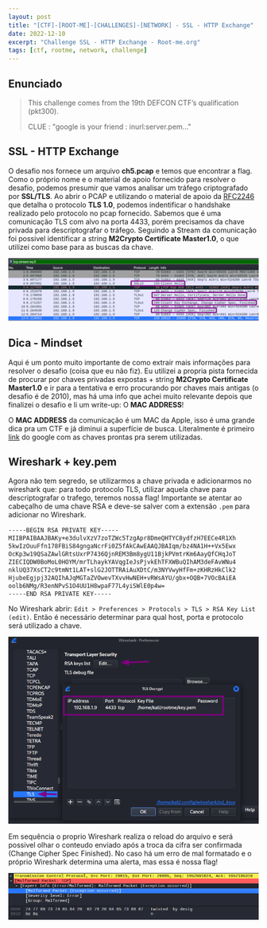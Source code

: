 ```yaml
---
layout: post
title: "[CTF]-[ROOT-ME]-[CHALLENGES]-[NETWORK] - SSL - HTTP Exchange"
date: 2022-12-10
excerpt: "Challenge SSL - HTTP Exchange - Root-me.org"
tags: [ctf, rootme, network, challenge]
---
```


## Enunciado

>This challenge comes from the 19th DEFCON CTF’s qualification (pkt300).
>
>CLUE : "google is your friend : inurl:server.pem..."

## SSL - HTTP Exchange

O desafio nos fornece um arquivo **ch5.pcap** e temos que encontrar a flag. Como o próprio nome e o material de apoio fornecido para resolver o desafio, podemos presumir que vamos analisar um tráfego criptografado por **SSL/TLS**. Ao abrir o PCAP e utilizando o material de apoio da [RFC2246](https://www.ietf.org/rfc/rfc2246.txt) que detalha o protocolo **TLS 1.0**, podemos indentificar o handshake realizado pelo protocolo no pcap fornecido. Sabemos que é uma comunicação TLS com alvo na porta 4433, porém precisamos da chave privada para descriptografar o tráfego. Seguindo a Stream da comunicação foi possivel identificar a string **M2Crypto Certificate Master1.0**, o que utilizei como base para as buscas da chave.

![ch5.pcap](/img_posts/ctf/rootme/network/ssl-http-1.png)

## Dica - Mindset

Aqui é um ponto muito importante de como extrair mais informações para resolver o desafio (coisa que eu não fiz). Eu utilizei a propria pista fornecida de procurar por chaves privadas expostas + string **M2Crypto Certificate Master1.0** e ir para a tentativa e erro procurando por chaves mais antigas (o desafio é de 2010), mas há uma info que achei muito relevante depois que finalizei o desafio e li um write-up: O **MAC ADDRESS**!

O **MAC ADDRESS** da comunicação é um MAC da Apple, isso é uma grande dica pra um CTF e já diminui a superfície de busca. Literalmente é primeiro [link](https://opensource.apple.com/source/ChatServer/ChatServer-37.4/libraries/Twisted-1.3.0/twisted/test/server.pem.auto.html) do google com as chaves prontas pra serem utilizadas.

## Wireshark + key.pem

Agora não tem segredo, se utilizarmos a chave privada e adicionarmos no wireshark que: para todo protocolo TLS, utilizar aquela chave para descriptografar o trafego, teremos nossa flag! Importante se atentar ao cabeçalho de uma chave RSA e deve-se salver com a extensão `.pem` para adicionar no Wireshark.

```
-----BEGIN RSA PRIVATE KEY-----
MIIBPAIBAAJBAKy+e3dulvXzV7zoTZWc5TzgApr8DmeQHTYC8ydfzH7EECe4R1Xh
5kwIzOuuFfn178FBiS84gngaNcrFi0Z5fAkCAwEAAQJBAIqm/bz4NA1H++Vx5Ewx
OcKp3w19QSaZAwlGRtsUxrP7436QjnREM3Bm8ygU11BjkPVmtrKm6AayQfCHqJoT
ZIECIQDW0BoMoL0HOYM/mrTLhaykYAVqgIeJsPjvkEhTFXWBuQIhAM3deFAvWNu4
nklUQ37XsCT2c9tmNt1LAT+slG2JOTTRAiAuXDtC/m3NYVwyHfFm+zKHRzHkClk2
HjubeEgjpj32AQIhAJqMGTaZVOwevTXvvHwNEH+vRWsAYU/gbx+OQB+7VOcBAiEA
oolb6NMg/R3enNPvS1O4UU1H8wpaF77L4yiSWlE0p4w=
-----END RSA PRIVATE KEY-----
```
No Wireshark abrir: `Edit > Preferences > Protocols > TLS > RSA Key List (edit)`. Então é necessário determinar para qual host, porta e protocolo será utilizado a chave. 

![Wireshark Config](/img_posts/ctf/rootme/network/ssl-http-2.png)

Em sequência o proprio Wireshark realiza o reload do arquivo e será possivel olhar o conteudo enviado após a troca da cifra ser confirmada (Change Cipher Spec Finished). No caso há um erro de mal formatado e o próprio Wireshark determina uma alerta, mas essa é nossa flag!

![Decrypted TLS](/img_posts/ctf/rootme/network/ssl-http-3.png)

